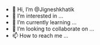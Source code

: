 - 👋 Hi, I’m @Jigneshkhatik
- 👀 I’m interested in ...
- 🌱 I’m currently learning ...
- 💞️ I’m looking to collaborate on ...
- 📫 How to reach me ...

<!---
Jigneshkhatik/Jigneshkhatik is a ✨ special ✨ repository because its `README.md` (this file) appears on your GitHub profile.
You can click the Preview link to take a look at your changes.
--->

